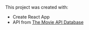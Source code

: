 This project was created with:
- Create React App
- API from [The Movie API Database](https://www.themoviedb.org/documentation/api)